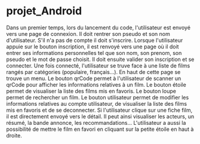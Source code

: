 # projet_Android

Dans un premier temps, lors du lancement du code, l'utilisateur est envoyé vers une page de connexion. Il doit rentrer son pseudo et son nom d'utilisateur.
S'il n'a pas de compte il doit s'inscrire. Lorsque l'utilisateur appuie sur le bouton inscription, il est renvoyé vers une page où il doit entrer ses informations personnelles
tel que son nom, son prenom, son pseudo et le mot de passe choisit. Il doit ensuite valider son inscription et se connecter.
Une fois connecté, l'utilisateur se truve face à une liste de films rangés par catégories (populaire, français...).
En haut de cette page se trouve un menu.
Le bouton qrCode permet à l'utilisateur de scanner un qrCode pour afficher les informations relatives à un film.
Le bouton étoile permet de visualiser la liste des films mis en favoris.
Le bouton loupe permet de rechercher un film.
Le bouton utilisateur permet de modifier les informations relatives au compte utilisateur, de visualiser la liste des films mis en favoris et de se deconnecter.
Si l'utilisateur clique sur une fiche film, il est directement envoyé vers le détail. Il peut ainsi visualiser les acteurs, un résumé, la bande annonce, les recommandations...
L'utilisateur a aussi la possibilité de mettre le film en favori en cliquant sur la petite étoile en haut à droite.

